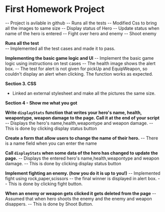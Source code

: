 # First Homework Project
  -- Project is avilable in github
  -- Runs all the tests
  -- Modified Css to bring all the images to same size
  -- Display status of Hero
  -- Update status when name of the hero is entered
  -- Fight over hero and enemy
  -- Shoot enemy



**Runs all the test**  
 -- Implemented all the test cases and made it to pass.

**Implementing the basic game logic and UI**
 -- Implement the basic game logic using instructions on test cases
 -- The health image shows the alert box.
 -- The test for alert is not given for pickUp and EquipWeapon, so couldn't display an alert when clicking. The function works as expected.

**Section 3. CSS**

- Linked an external stylesheet and make all the pictures the same size.

**Section 4 - Show me what you got**

**Write `displayStats` function that writes your hero's name, health, weapontype, weapon damage to the page. Call it at the end of your script**
 -- Displays the hero's name,health,weapontype and weapon damage. 
 -- This is done by clicking display status button

**Create a form that allow users to change the name of their hero.**
 -- There is a name field when you can enter the name

**Call `displayStats` when some data of the hero has changed to update the page.**
 -- Displays the entered hero's name,health,weapontype and weapon damage.
 -- This is done by clicking display status button

**Implement fighting an enemy. (how you do it is up to you!)**
 -- Implemented fight using rock,paper,scissors
 -- the final winner is displayed in alert box.
 -- This is done by clicking fight button.

**When an enemy or weapon gets clicked it gets deleted from the page**
 -- Assumed that when hero shoots the enemy and the enemy and weapon disappers.
 -- This is done by Shoot Button.
